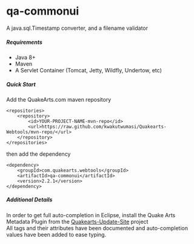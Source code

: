 # qa-commonui

A java.sql.Timestamp converter, and a filename validator

##### Requirements
* Java 8+
* Maven
* A Servlet Container (Tomcat, Jetty, Wildfly, Undertow, etc)

##### Quick Start

Add the QuakeArts.com maven repository

```
<repositories>
    <repository>
        <id>YOUR-PROJECT-NAME-mvn-repo</id>
        <url>https://raw.github.com/kwakutwumasi/Quakearts-Webtools/mvn-repo/</url>
    </repository>
</repositories>

```

then add the dependency

```
<dependency>
	<groupId>com.quakearts.webtools</groupId>
	<artifactId>qa-commonui</artifactId>
	<version>2.2.1</version>
</dependency>

```

##### Additional Details

In order to get full auto-completion in Eclipse, install the Quake Arts Metadata Plugin from the [Quakearts-Update-Site](https://github.com/kwakutwumasi/Quakearts-Update-Site) project
<br />
All tags and their attributes have been documented and auto-completion values have been added to ease typing.